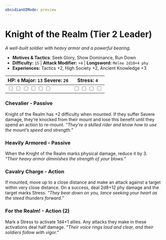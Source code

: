 ```yaml
---
obsidianUIMode: preview
---
```

# Knight of the Realm (Tier 2 Leader)

*A well-built soldier with heavy armor and a powerful bearing.*

- **Motives & Tactics**: Seek Glory, Show Dominance, Run Down
- **Difficulty:** `15` | **Attack Modifier:** `+4` | **Longsword:** `Melee 2d10+4 phy`
- **Experiences:** Tactics +2, High Society +2, Ancient Knowledge +3

| HP: `6` Major: `13` Severe: `26` | Stress: `4` |
|--|--|
|  <input type="checkbox" unchecked id="378981dc"> <input type="checkbox" unchecked id="5161543d"> <input type="checkbox" unchecked id="13da5f49"> <input type="checkbox" unchecked id="53e5b3e0"> <input type="checkbox" unchecked id="64d43bcb"> <input type="checkbox" unchecked id="99ee0eb3"> |  <input type="checkbox" unchecked id="8f601aa8"> <input type="checkbox" unchecked id="e8cd5a9f"> <input type="checkbox" unchecked id="a8bb4db4"> <input type="checkbox" unchecked id="4d7a229a"> |

### Chevalier - Passive

Knight of the Realm has +2 difficulty when mounted. If they suffer Severe damage, they’re knocked from their mount and lose this benefit until they spend an action to re-mount. *“They’re a skilled rider and know how to use the mount’s speed and strength.”*

### Heavily Armored - Passive

When the Knight of the Realm marks physical damage, reduce it by 3. *“Their heavy armor diminishes the strength of your blows.”*

### Cavalry Charge - Action

If mounted, move up to a close distance and make an attack against a target within very close distance. On a success, deal 2d8+12 phy damage and the target marks Stress. *“They bear down on you, lance seeking your heart as the steed thunders forward.”*

### For the Realm! - Action (2)

Mark a Stress to activate 1d4+1 allies. Any attacks they make in these activations deal half damage. *“Their voice rings loud and clear, and their soldiers follow with vigor.”*


